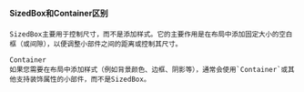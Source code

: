 #### SizedBox和Container区别

```
SizedBox主要用于控制尺寸，而不是添加样式。它的主要作用是在布局中添加固定大小的空白框（或间隙），以便调整小部件之间的距离或控制其尺寸。

Container
如果您需要在布局中添加样式（例如背景颜色、边框、阴影等），通常会使用`Container`或其他支持装饰属性的小部件，而不是SizedBox。
```

